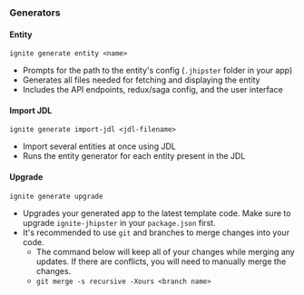 ### Generators

#### Entity

`ignite generate entity <name>`
- Prompts for the path to the entity's config (`.jhipster` folder in your app)
- Generates all files needed for fetching and displaying the entity
- Includes the API endpoints, redux/saga config, and the user interface

#### Import JDL
`ignite generate import-jdl <jdl-filename>`
- Import several entities at once using JDL
- Runs the entity generator for each entity present in the JDL

#### Upgrade
`ignite generate upgrade`
- Upgrades your generated app to the latest template code.  Make sure to upgrade `ignite-jhipster` in your `package.json` first.
- It's recommended to use `git` and branches to merge changes into your code. 
   - The command below will keep all of your changes while merging any updates.  If there are conflicts, you will need to manually merge the changes.
   - `git merge -s recursive -Xours <branch name>`
